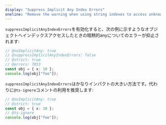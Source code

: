 ```yaml
---
display: "Suppress Implicit Any Index Errors"
oneline: "Remove the warning when using string indexes to access unknown properties"
---
```


`suppressImplicitAnyIndexErrors`を有効化すると、次の例に示すようなオブジェクトへインデックスアクセスしたときの暗黙的anyについてのエラーが抑止されます:

```ts twoslash
// @noImplicitAny: true
// @suppressImplicitAnyIndexErrors: false
// @strict: true
// @errors: 7053
const obj = { x: 10 };
console.log(obj["foo"]);
```

`suppressImplicitAnyIndexErrors`はかなりインパクトの大きい方法です。代わりに`@ts-ignore`コメントの利用を推奨します:

```ts twoslash
// @noImplicitAny: true
// @strict: true
const obj = { x: 10 };
// @ts-ignore
console.log(obj["foo"]);
```
